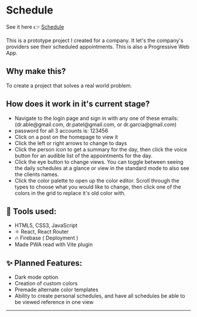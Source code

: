 <h1>Schedule</h1>
<p>See it here 👉 <a href="https://coding-helper-51e6b.web.app/">Schedule</a></p>
<p>This is a prototype project I created for a company. It let's the company's providers see their scheduled appointments. This is also a Progressive Web App.</p>
<h2>Why make this?</h2>
<p>To create a project that solves a real world problem.</p>

<h2>How does it work in it's current stage?</h2>
<ul>
    <li>Navigate to the login page and sign in with any one of these emails: (dr.able@gmail.com, dr.patel@gmail.com, or dr.garcia@gmail.com)</li>
    <li>password for all 3 accounts is: 123456 </li>
    <li>Click on a post on the homepage to view it</li>
    <li>Click the left or right arrows to change to days</li>
    <li>Click the person icon to get a summary for the day, then click the voice button for an audible list of the appointments for the day.</li>
    <li>Click the eye button to change views. You can toggle between seeing the daily schedules at a glance or view in the standard mode to also see the clients names.</li>
    <li>Click the color palette to open up the color editor. Scroll through the types to choose what you would like to change, then click one of the colors in the grid to replace it's old color with.</li>
</ul>

<h2>🔧  Tools used:</h2>

<ul>
  <li>HTML5, CSS3, JavaScript</li>
  <li>⚛️ React, React Router</li>
  <li>🔥 Firebase ( Deployment )</li>
  <li>Made PWA read with Vite plugin</li>
  </ul>

<h2>✨ Planned Features:</h2>

<ul>
  <li>Dark mode option</li>
  <li>Creation of custom colors</li>
  <li>Premade alternate color templates</li>
  <li>Ability to create personal schedules, and have all schedules be able to be viewed reference in one view</li>
</ul>

<hr margin-bottom="2em"/>
